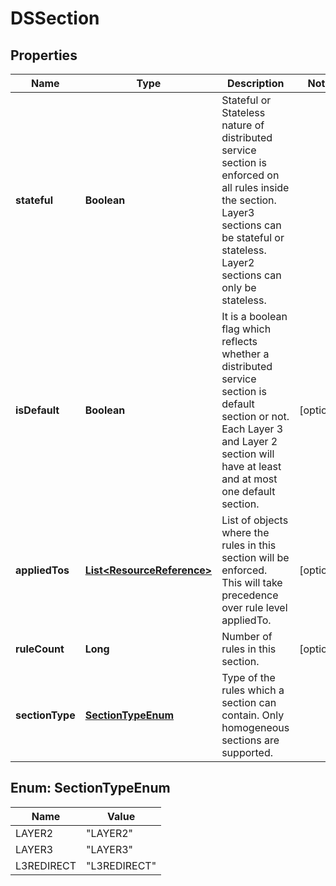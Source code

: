 # DSSection

## Properties
Name | Type | Description | Notes
------------ | ------------- | ------------- | -------------
**stateful** | **Boolean** | Stateful or Stateless nature of distributed service section is enforced on all rules inside the section. Layer3 sections can be stateful or stateless. Layer2 sections can only be stateless. | 
**isDefault** | **Boolean** | It is a boolean flag which reflects whether a distributed service section is default section or not. Each Layer 3 and Layer 2 section will have at least and at most one default section. |  [optional]
**appliedTos** | [**List&lt;ResourceReference&gt;**](ResourceReference.md) | List of objects where the rules in this section will be enforced. This will take precedence over rule level appliedTo. |  [optional]
**ruleCount** | **Long** | Number of rules in this section. |  [optional]
**sectionType** | [**SectionTypeEnum**](#SectionTypeEnum) | Type of the rules which a section can contain. Only homogeneous sections are supported. | 

<a name="SectionTypeEnum"></a>
## Enum: SectionTypeEnum
Name | Value
---- | -----
LAYER2 | &quot;LAYER2&quot;
LAYER3 | &quot;LAYER3&quot;
L3REDIRECT | &quot;L3REDIRECT&quot;
